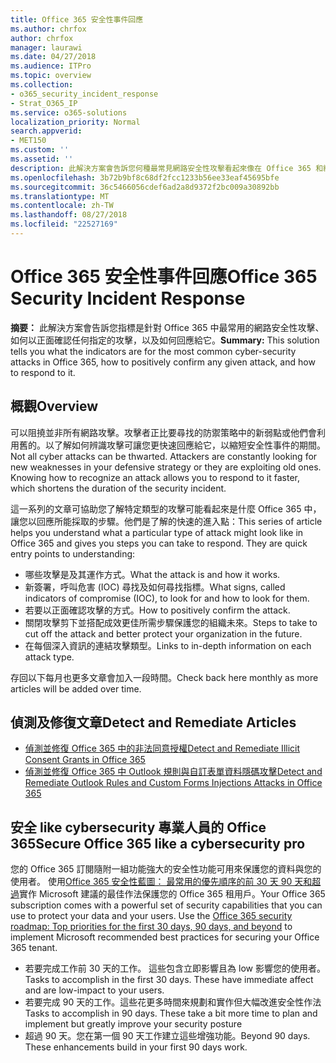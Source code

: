 ```yaml
---
title: Office 365 安全性事件回應
ms.author: chrfox
author: chrfox
manager: laurawi
ms.date: 04/27/2018
ms.audience: ITPro
ms.topic: overview
ms.collection:
- o365_security_incident_response
- Strat_O365_IP
ms.service: o365-solutions
localization_priority: Normal
search.appverid:
- MET150
ms.custom: ''
ms.assetid: ''
description: 此解決方案會告訴您何種最常見網路安全性攻擊看起來像在 Office 365 和給他們的回應方式
ms.openlocfilehash: 3b72b9bf8c68df2fcc1233b56ee33eaf45695bfe
ms.sourcegitcommit: 36c5466056cdef6ad2a8d9372f2bc009a30892bb
ms.translationtype: MT
ms.contentlocale: zh-TW
ms.lasthandoff: 08/27/2018
ms.locfileid: "22527169"
---
```

# <a name="office-365-security-incident-response"></a><span data-ttu-id="18362-103">Office 365 安全性事件回應</span><span class="sxs-lookup"><span data-stu-id="18362-103">Office 365 Security Incident Response</span></span>

 <span data-ttu-id="18362-104">**摘要：** 此解決方案會告訴您指標是針對 Office 365 中最常用的網路安全性攻擊、 如何以正面確認任何指定的攻擊，以及如何回應給它。</span><span class="sxs-lookup"><span data-stu-id="18362-104">**Summary:** This solution tells you what the indicators are for the most common cyber-security attacks in Office 365, how to positively confirm any given attack, and how to respond to it.</span></span>
  
## <a name="overview"></a><span data-ttu-id="18362-105">概觀</span><span class="sxs-lookup"><span data-stu-id="18362-105">Overview</span></span>
<span data-ttu-id="18362-p101">可以阻撓並非所有網路攻擊。攻擊者正比要尋找的防禦策略中的新弱點或他們會利用舊的。以了解如何辨識攻擊可讓您更快速回應給它，以縮短安全性事件的期間。</span><span class="sxs-lookup"><span data-stu-id="18362-p101">Not all cyber attacks can be thwarted. Attackers are constantly looking for new weaknesses in your defensive strategy or they are exploiting old ones. Knowing how to recognize an attack allows you to respond to it faster, which shortens the duration of the security incident.</span></span>

<span data-ttu-id="18362-p102">這一系列的文章可協助您了解特定類型的攻擊可能看起來是什麼 Office 365 中，讓您以回應所能採取的步驟。他們是了解的快速的進入點：</span><span class="sxs-lookup"><span data-stu-id="18362-p102">This series of article helps you understand what a particular type of attack might look like in Office 365 and gives you steps you can take to respond. They are quick entry points to understanding:</span></span>
 
- <span data-ttu-id="18362-111">哪些攻擊是及其運作方式。</span><span class="sxs-lookup"><span data-stu-id="18362-111">What the attack is and how it works.</span></span>
- <span data-ttu-id="18362-112">新簽署，呼叫危害 (IOC) 尋找及如何尋找指標。</span><span class="sxs-lookup"><span data-stu-id="18362-112">What signs, called indicators of compromise (IOC), to look for and how to look for them.</span></span>
- <span data-ttu-id="18362-113">若要以正面確認攻擊的方式。</span><span class="sxs-lookup"><span data-stu-id="18362-113">How to positively confirm the attack.</span></span>
- <span data-ttu-id="18362-114">關閉攻擊剪下並搭配成效更佳所需步驟保護您的組織未來。</span><span class="sxs-lookup"><span data-stu-id="18362-114">Steps to take to cut off the attack and better protect your organization in the future.</span></span>
- <span data-ttu-id="18362-115">在每個深入資訊的連結攻擊類型。</span><span class="sxs-lookup"><span data-stu-id="18362-115">Links to in-depth information on each attack type.</span></span>

<span data-ttu-id="18362-116">存回以下每月也更多文章會加入一段時間。</span><span class="sxs-lookup"><span data-stu-id="18362-116">Check back here monthly as more articles will be added over time.</span></span>

## <a name="detect-and-remediate-articles"></a><span data-ttu-id="18362-117">偵測及修復文章</span><span class="sxs-lookup"><span data-stu-id="18362-117">Detect and Remediate Articles</span></span>
- [<span data-ttu-id="18362-118">偵測並修復 Office 365 中的非法同意授權</span><span class="sxs-lookup"><span data-stu-id="18362-118">Detect and Remediate Illicit Consent Grants in Office 365</span></span>](detect-and-remediate-illicit-consent-grants.md)
- [<span data-ttu-id="18362-119">偵測並修復 Office 365 中 Outlook 規則與自訂表單資料隱碼攻擊</span><span class="sxs-lookup"><span data-stu-id="18362-119">Detect and Remediate Outlook Rules and Custom Forms Injections Attacks in Office 365</span></span>](detect-and-remediate-outlook-rules-forms-attack.md)
 
## <a name="secure-office-365-like-a-cybersecurity-pro"></a><span data-ttu-id="18362-120">安全 like cybersecurity 專業人員的 Office 365</span><span class="sxs-lookup"><span data-stu-id="18362-120">Secure Office 365 like a cybersecurity pro</span></span>
<span data-ttu-id="18362-p103">您的 Office 365 訂閱隨附一組功能強大的安全性功能可用來保護您的資料與您的使用者。 使用[Office 365 安全性藍圖： 最常用的優先順序的前 30 天 90 天和超過](https://support.office.com/article/Office-365-security-roadmap-Top-priorities-for-the-first-30-days-90-days-and-beyond-28c86a1c-e4dd-4aad-a2a6-c768a21cb352)實作 Microsoft 建議的最佳作法保護您的 Office 365 租用戶。</span><span class="sxs-lookup"><span data-stu-id="18362-p103">Your Office 365 subscription comes with a powerful set of security capabilities that you can use to protect your data and your users.  Use the [Office 365 security roadmap: Top priorities for the first 30 days, 90 days, and beyond](https://support.office.com/article/Office-365-security-roadmap-Top-priorities-for-the-first-30-days-90-days-and-beyond-28c86a1c-e4dd-4aad-a2a6-c768a21cb352) to implement Microsoft recommended best practices for securing your Office 365 tenant.</span></span>
- <span data-ttu-id="18362-p104">若要完成工作前 30 天的工作。 這些包含立即影響且為 low 影響您的使用者。</span><span class="sxs-lookup"><span data-stu-id="18362-p104">Tasks to accomplish in the first 30 days.  These have immediate affect and are low-impact to your users.</span></span>
- <span data-ttu-id="18362-p105">若要完成 90 天的工作。這些花更多時間來規劃和實作但大幅改進安全性作法</span><span class="sxs-lookup"><span data-stu-id="18362-p105">Tasks to accomplish in 90 days. These take a bit more time to plan and implement but greatly improve your security posture</span></span>
- <span data-ttu-id="18362-p106">超過 90 天。您在第一個 90 天工作建立這些增強功能。</span><span class="sxs-lookup"><span data-stu-id="18362-p106">Beyond 90 days. These enhancements build in your first 90 days work.</span></span>






